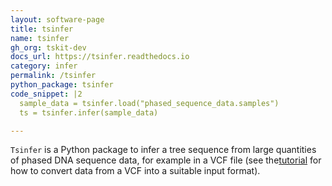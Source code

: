 ```yaml
---
layout: software-page
title: tsinfer
name: tsinfer
gh_org: tskit-dev
docs_url: https://tsinfer.readthedocs.io
category: infer
permalink: /tsinfer
python_package: tsinfer
code_snippet: |2
  sample_data = tsinfer.load("phased_sequence_data.samples")
  ts = tsinfer.infer(sample_data)

---
```

``Tsinfer`` is a Python package to infer a tree sequence from large
quantities of phased DNA sequence data, for example in a VCF file
(see the[tutorial](https://tsinfer.readthedocs.io/en/latest/tutorial.html#reading-a-vcf)
for how to convert data from a VCF into a suitable input format).
